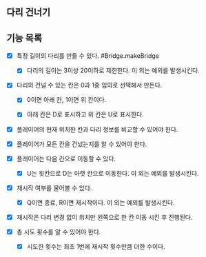 다리 건너기
---

## 기능 목록

- [x] 특정 길이의 다리를 만들 수 있다. #Bridge.makeBridge
    - [x] 다리의 길이는 3이상 20이하로 제한한다. 이 외는 예외를 발생시킨다.


- [x] 다리의 건널 수 있는 칸은 0과 1중 임의로 선택해서 만든다.
    - [x] 0이면 아래 칸, 1이면 위 칸이다.
    - [x] 아래 칸은 D로 표시하고 위 칸은 U로 표시한다.


- [x] 플레이어의 현재 위치한 칸과 다리 정보를 비교할 수 있어야 한다.
- [x] 플레이어가 모든 칸을 건넜는지를 알 수 있어야 한다.
- [x] 플레이어는 다음 칸으로 이동할 수 있다.
    - [x] U는 윗칸으로 D는 아랫 칸으로 이동한다. 이 외는 예외를 발생시킨다.


- [x] 재시작 여부를 물어볼 수 있다.
    - [x] Q이면 종료, R이면 재시작이다. 이 외는 예외를 발생시킨다.
- [x] 재시작은 다리 변경 없이 위치만 왼쪽으로 한 칸 이동 시킨 후 진행된다.


- [x] 총 시도 횟수를 알 수 있어야 한다.
    - [x] 시도한 횟수는 최초 1번에 재시작 횟수만큼 더한 수이다.